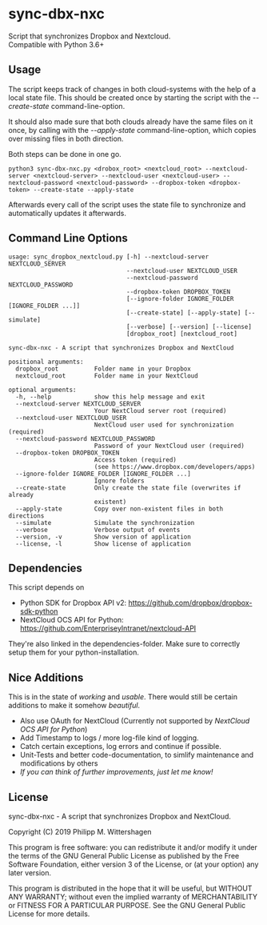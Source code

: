# sync-dbx-nxc

Script that synchronizes Dropbox and Nextcloud.  
Compatible with Python 3.6+

## Usage

The script keeps track of changes in both cloud-systems with the help
of a local state file. This should be created once by starting the
script with the *--create-state* command-line-option.

It should also made sure that both clouds already have the same files 
on it once, by calling with the *--apply-state* command-line-option,
which copies over missing files in both direction.

Both steps can be done in one go.

```
python3 sync-dbx-nxc.py <drobox_root> <nextcloud_root> --nextcloud-server <nextcloud-server> --nextcloud-user <nextcloud-user> --nextcloud-password <nextcloud-password> --dropbox-token <dropbox-token> --create-state --apply-state
```

Afterwards every call of the script uses the state file to synchronize
and automatically updates it afterwards.

## Command Line Options

```
usage: sync_dropbox_nextcloud.py [-h] --nextcloud-server NEXTCLOUD_SERVER
                                 --nextcloud-user NEXTCLOUD_USER
                                 --nextcloud-password NEXTCLOUD_PASSWORD
                                 --dropbox-token DROPBOX_TOKEN
                                 [--ignore-folder IGNORE_FOLDER [IGNORE_FOLDER ...]]
                                 [--create-state] [--apply-state] [--simulate]
                                 [--verbose] [--version] [--license]
                                 [dropbox_root] [nextcloud_root]

sync-dbx-nxc - A script that synchronizes Dropbox and NextCloud

positional arguments:
  dropbox_root          Folder name in your Dropbox
  nextcloud_root        Folder name in your NextCloud

optional arguments:
  -h, --help            show this help message and exit
  --nextcloud-server NEXTCLOUD_SERVER
                        Your NextCloud server root (required)
  --nextcloud-user NEXTCLOUD_USER
                        NextCloud user used for synchronization (required)
  --nextcloud-password NEXTCLOUD_PASSWORD
                        Password of your NextCloud user (required)
  --dropbox-token DROPBOX_TOKEN
                        Access token (required)
                        (see https://www.dropbox.com/developers/apps)
  --ignore-folder IGNORE_FOLDER [IGNORE_FOLDER ...]
                        Ignore folders
  --create-state        Only create the state file (overwrites if already
                        existent)
  --apply-state         Copy over non-existent files in both directions
  --simulate            Simulate the synchronization
  --verbose             Verbose output of events
  --version, -v         Show version of application
  --license, -l         Show license of application
```

## Dependencies

This script depends on
- Python SDK for Dropbox API v2: https://github.com/dropbox/dropbox-sdk-python
- NextCloud OCS API for Python: https://github.com/EnterpriseyIntranet/nextcloud-API

They're also linked in the dependencies-folder. Make sure to correctly setup them for your python-installation.

## Nice Additions

This is in the state of *working* and *usable*. There would still be certain additions to make it somehow *beautiful*.
- Also use OAuth for NextCloud (Currently not supported by *NextCloud OCS API for Python*)
- Add Timestamp to logs / more log-file kind of logging.
- Catch certain exceptions, log errors and continue if possible.
- Unit-Tests and better code-documentation, to simlify maintenance and modifications by others
- *If you can think of further improvements, just let me know!*

## License

sync-dbx-nxc - A script that synchronizes Dropbox and NextCloud.

Copyright (C) 2019  Philipp M. Wittershagen

This program is free software: you can redistribute it and/or modify
it under the terms of the GNU General Public License as published by
the Free Software Foundation, either version 3 of the License, or
(at your option) any later version.

This program is distributed in the hope that it will be useful,
but WITHOUT ANY WARRANTY; without even the implied warranty of
MERCHANTABILITY or FITNESS FOR A PARTICULAR PURPOSE.  See the
GNU General Public License for more details.
